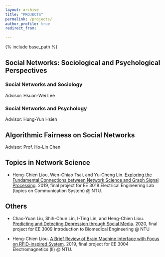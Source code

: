 ```yaml
---
layout: archive
title: "PROJECTS"
permalink: /projects/
author_profile: true
redirect_from:

---
```


{% include base_path %}



## Social Networks: Sociological and Psychological Perspectives

### Social Networks and Sociology
Advisor: Hsuan-Wei Lee

### Social Networks and Psychology
Advisor: Hung-Yun Hsieh



## Algorithmic Fairness on Social Networks
Advisor: Prof. Ho-Lin Chen

## Topics in Network Science

* Heng-Chien Liou, Wen-Chiao Tsai, and Yu-Cheng Lin. [Exploring the Fundamental Connections between Network Science and Graph Signal Processing](/files/Exploring_the_Fundamental_Connections_between_Network_Science_and_Graph_Signal_Processing.pdf). 2019, final project for EE 3018 Electrical Engineering Lab (topics on Communication System) @ NTU.


## Others 

* Chao-Yuan Liu, Shih-Chun Lin, I-Ting Lin, and Heng-Chien Liou. [Predicting and Detecting Depression through Social Media](/files/Predicting_and_Detecting_Depression_through_Social_Media.pdf). 2020, final project for EE 3009 Introduction to Biomedical Engineering @ NTU

* Heng-Chien Liou. [A Brief Review of Brain Machine Interface with Focus on RFID-inspired System](/files/A_Brief_Review_of_Brain_Machine_Interface_with_Focus_on_RFID-inspired_System.pdf). 2019, final project for EE 3004 Electromagnetics (Ⅱ) @ NTU.
